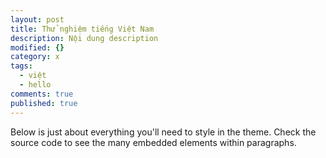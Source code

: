 ```yaml
---
layout: post
title: Thử nghiệm tiếng Việt Nam
description: Nội dung description
modified: {}
category: x
tags: 
  - việt
  - hello
comments: true
published: true
---
```


Below is just about everything you'll need to style in the theme. Check the source code to see the many embedded elements within paragraphs.